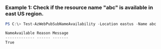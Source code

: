 ### Example 1: Check if the resource name "abc" is available in east US region.
```powershell
PS C:\> Test-AzWebPubSubNameAvailability -Location eastus -Name abc

NameAvailable Reason Message
------------- ------ -------
True
```



